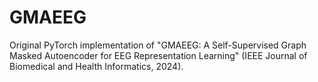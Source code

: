 # GMAEEG
Original PyTorch implementation of "GMAEEG: A Self-Supervised Graph Masked Autoencoder for EEG Representation Learning" (IEEE Journal of Biomedical and Health Informatics, 2024).
